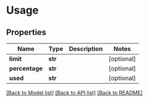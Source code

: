 # Usage

## Properties
Name | Type | Description | Notes
------------ | ------------- | ------------- | -------------
**limit** | **str** |  | [optional] 
**percentage** | **str** |  | [optional] 
**used** | **str** |  | [optional] 

[[Back to Model list]](../README.md#documentation-for-models) [[Back to API list]](../README.md#documentation-for-api-endpoints) [[Back to README]](../README.md)


